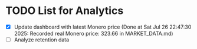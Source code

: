 # TODO List for Analytics

- [x] Update dashboard with latest Monero price  (Done at Sat Jul 26 22:47:30 2025: Recorded real Monero price: 323.66 in MARKET_DATA.md)
- [ ] Analyze retention data